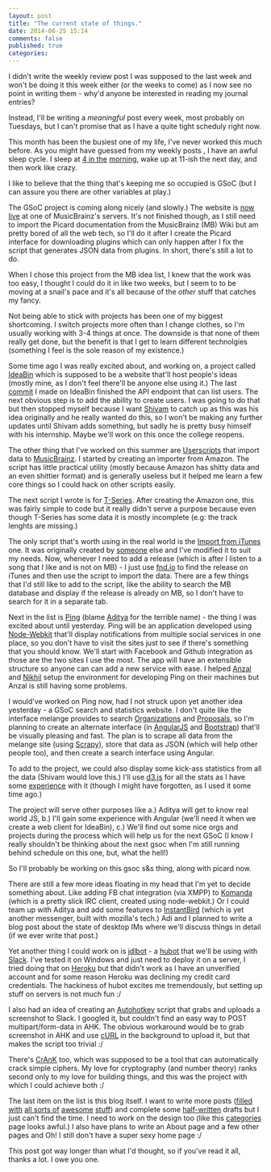 ```yaml
---
layout: post
title: "The current state of things."
date: 2014-06-25 15:14
comments: false
published: true
categories: 
---
```


I didn't write the weekly review post I was supposed to the last week and won't be doing it this week either (or the weeks to come) as I now see no point in writing them - why'd anyone be interested in reading my journal entries?

Instead, I'll be writing a *meaningful* post every week, most probably on Tuesdays, but I can't promise that as I have a quite tight scheduly right now.

This month has been the busiest one of my life, I've never worked this much before. As you might have guessed from my weekly posts <!-- more -->, I have an awful sleep cycle. I sleep at [4 in the](http://www.ted.com/talks/rives_on_4_a_m) [morning](http://www.ted.com/talks/rives_a_museum_of_4_o_clock_in_the_morning), wake up at 11-ish the next day, and then work like crazy. 

I like to believe that the thing that's keeping me so occupied is GSoC (but I can assure you there are other variables at play.)

The GSoC project is coming along nicely (and slowly.) The website is [now live](http://picard.mbsandbox.org/) at one of MusicBrainz's servers. It's not finished though, as I still need to import the Picard documentation from the MusicBrainz (MB) Wiki but am pretty bored of all the web tech, so I'll do it after I create the Picard interface for downloading plugins which can only happen after I fix the script that generates JSON data from plugins. In short, there's still a lot to do.

When I chose this project from the MB idea list, I knew that the work was too easy, I thought I could do it in like two weeks, but I seem to to be moving at a snail's pace and it's all because of the *other* stuff that catches my fancy.

Not being able to stick with projects has been one of my biggest shortcoming. I switch projects more often than I change clothes, so I'm usually working with 3-4 things at once. The downside is that none of them really get done, but the benefit is that I get to learn different technolgies (something I feel is the sole reason of my existence.)

Some time ago I was really excited about, and working on, a project called [IdeaBin](https://github.com/jdevlabs/Ideabin/) which is supposed to be a website that'll host people's ideas (mostly mine, as I don't feel there'll be anyone else using it.) The last [commit](https://github.com/jdevlabs/Ideabin/commit/fde313b780ab9fab1199ea4842b30a97ad76e2f8) I made on IdeaBin finished the API endpoint that can list users. The next obvious step is to add the ability to create users. I was going to do that but then stopped myself because I want [Shivam](http://trigonaminima.github.io/) to catch up as this was his idea originally and he really wanted do this, so I won't be making any further updates until Shivam adds something, but sadly he is pretty busy himself with his internship. Maybe we'll work on this once the college reopens.

The other thing that I've worked on this summer are [Userscripts](https://github.com/dufferzafar/userscripts) that import data to [MusicBrainz](https://musicbrainz.org/). I started by creating an importer from Amazon. The script has little practical utility (mostly because Amazon has shitty data and an even shittier format) and is generally useless but it helped me learn a few core things so I could hack on other scripts easily.

The next script I wrote is for [T-Series](http://www.tseries.com/). After creating the Amazon one, this was fairly simple to code but it really didn't serve a purpose because even though T-Series has some data it is mostly incomplete (e.g: the track lenghts are missing.)

The only script that's worth using in the real world is the [Import from iTunes](https://github.com/dufferzafar/Userscripts/blob/master/MB-Import-From-iTunes.user.js) one. It was originally created by [someone](http://userscripts.org:8080/users/41307) else and I've modified it to suit my needs. Now, whenever I need to add a release (which is after I listen to a song that I like and is not on MB) - I just use [fnd.io](https://fnd.io/) to find the release on iTunes and then use the script to import the data. There are a few things that I'd still like to add to the script, like the ability to search the MB database and display if the release is already on MB, so I don't have to search for it in a separate tab.

Next in the list is [Ping](https://github.com/dufferzafar/Ping) (blame [Aditya](http://kwikadi.wordpress.com/) for the terrible name) - the thing I was excited about until yesterday. Ping will be an application developed using [Node-Webkit](https://github.com/rogerwang/node-webkit/) that'll display notifications from multiple social services in one place, so you don't have to visit the sites just to see if there's something that you should know. We'll start with Facebook and Github integration as those are the two sites I use the most. The app will have an extensible structure so anyone can can add a new service with ease. I helped [Anzal](https://www.facebook.com/anzal.khan.12) and [Nikhil](https://www.facebook.com/nikhil.mittal.5682) setup the environment for developing Ping on their machines but Anzal is still having some problems. <!-- Being able to build something from sources on your machine is half the battle. -->

I would've worked on Ping now, had I not struck upon yet another idea yesterday - a GSoC search and statistics website. I don't quite like the interface melange provides to search [Organizations](http://www.google-melange.com/gsoc/org/list/public/google/gsoc2014) and [Proposals](https://www.google-melange.com/gsoc/projects/list/google/gsoc2014), so I'm planning to create an alternate interface (in [AngularJS](https://angularjs.org/) and [Bootstrap](http://getbootstrap.com/)) that'll be visually pleasing and fast. The plan is to scrape all data from the melange site (using [Scrapy](http://scrapy.org/)), store that data as JSON (which will help other people too), and then create a search interface using Angular. 

To add to the project, we could also display some kick-ass statistics from all the data (Shivam would love this.) I'll use [d3.js](http://d3js.org/) for all the stats as I have some [experience](https://github.com/dufferzafar/personal-analytics) with it (though I might have forgotten, as I used it some time ago.)

The project will serve other purposes like a.) Aditya will get to know real world JS, b.) I'll gain some experience with Angular (we'll need it when we create a web client for IdeaBin), c.) We'll find out some nice orgs and projects during the process which will help us for the next GSoC (I know I really shouldn't be thinking about the next gsoc when I'm still running behind schedule on this one, but, what the hell!)

So I'll probably be working on this gsoc s&s thing, along with picard now.

There are still a few more ideas floating in my head that I'm yet to decide something about. Like adding FB chat integration (via XMPP) to [Komanda](https://github.com/mephux/komanda) (which is a pretty slick IRC client, created using node-webkit.) Or I could team up with Aditya and add some features to [InstantBird](http://instantbird.com/) (which is yet another messenger, built with mozilla's tech.) Adi and I planned to write a blog post about the state of desktop IMs where we'll discuss things in detail (if we ever write that post.)

Yet another thing I could work on is [jdlbot](https://github.com/jdevlabs/jdlbot) - a [hubot](https://github.com/github/hubot/) that we'll be using with [Slack](). I've tested it on Windows and just need to deploy it on a server, I tried doing that on [Heroku](http://heroku.com/) but that didn't work as I have an unverified account and for some reason Heroku was declining my credit card credentials. The hackiness of hubot excites me tremendously, but setting up stuff on servers is not much fun :/

I also had an idea of creating an [Autohotkey](http://ahkscript.org/) script that grabs and uploads a screenshot to Slack. I googled it, but couldn't find an easy way to POST multipart/form-data in AHK. The obvious workaround would be to grab screenshot in AHK and use [cURL](http://curl.haxx.se/) in the background to upload it, but that makes the script too trivial :/

There's [CrAnK](https://github.com/jdevlabs/CrAnK) too, which was supposed to be a tool that can automatically crack simple ciphers. My love for cryptography (and number theory) ranks second only to my love for building things, and this was the project with which I could achieve both :/

The last item on the list is this blog itself. I want to write more posts ([filled with](https://github.com/dufferzafar/Cmder) [all sorts of](https://github.com/pranavraja/tldr) [awesome](https://github.com/maebert/jrnl) [stuff](https://github.com/azac/sublime-howdoi-direct-paste)) and complete some [half-written](http://dufferzafar.github.io/blog/2013/12/24/tools-for-windows-developers-and-power-users/) drafts but I just can't find the time. I need to work on the design too (like this [categories](http://dufferzafar.github.io/blog/categories/) page looks awful.) I also have plans to write an About page and a few other pages and Oh! I still don't have a super sexy home page :/

This post got way longer than what I'd thought, so if you've read it all, thanks a lot. I owe you one.
